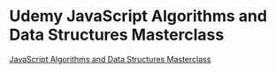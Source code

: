 # Udemy JavaScript Algorithms and Data Structures Masterclass

<a href="https://www.udemy.com/course/best-javascript-data-structures/" target="_blank">JavaScript Algorithms and Data Structures Masterclass</a>
